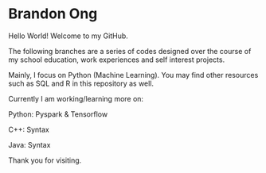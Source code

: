 # Brandon Ong

Hello World! Welcome to my GitHub. 

The following branches are a series of codes designed over the course of my school education, work experiences and self interest projects. 

Mainly, I focus on Python (Machine Learning). You may find other resources such as SQL and R in this repository as well.

Currently I am working/learning more on:

  Python: Pyspark & Tensorflow
  
  C++: Syntax
  
  Java: Syntax
  
Thank you for visiting.
